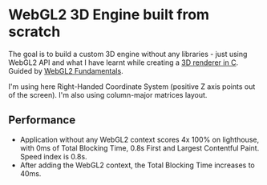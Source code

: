 # WebGL2 3D Engine built from scratch

The goal is to build a custom 3D engine without any libraries - just using WebGL2 API and what I have learnt while creating a [3D renderer in C](https://github.com/michalzalobny/3d-renderer-in-c). Guided by [WebGL2 Fundamentals](https://webgl2fundamentals.org/).

I'm using here Right-Handed Coordinate System (positive Z axis points out of the screen). I'm also using column-major matrices layout.

## Performance

- Application without any WebGL2 context scores 4x 100% on lighthouse, with 0ms of Total Blocking Time, 0.8s First and Largest Contentful Paint. Speed index is 0.8s.
- After adding the WebGL2 context, the Total Blocking Time increases to 40ms.
